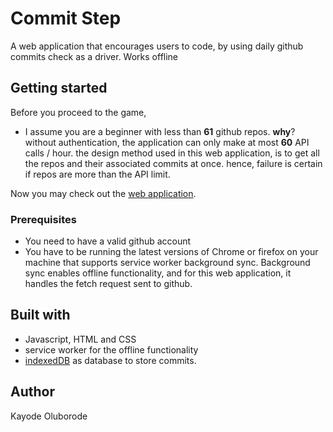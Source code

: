 # Commit Step
A web application that encourages users to code, by using daily github commits check as a driver.
Works offline

## Getting started
Before you proceed to the game, 
* I assume you are a beginner with less than **61** github repos. __why__?
    without authentication, the application can only make at most **60** API calls / hour.
    the design method used in this web application, is to get all the repos and their
    associated commits at once. hence, failure is certain if repos are more than the API limit.

Now you may check out the [web application](https://kaytbode.github.io/commit-step/).

### Prerequisites
* You need to have a valid github account
* You have to be running the latest versions of Chrome or firefox on your machine that
supports service worker background sync. Background sync enables offline functionality, and 
for this web application, it handles the fetch request sent to github.

## Built with
* Javascript, HTML and CSS
* service worker for the offline functionality
* [indexedDB](https://github.com/jakearchibald/idb) as database to store commits.

## Author
Kayode Oluborode
